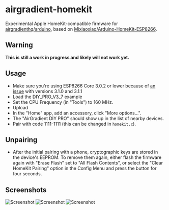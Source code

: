 # airgradient-homekit

Experimental Apple HomeKit-compatible firmware for [airgradienthq/arduino](https://github.com/airgradienthq/arduino), based on [Mixiaoxiao/Arduino-HomeKit-ESP8266](https://github.com/Mixiaoxiao/Arduino-HomeKit-ESP8266/).

## Warning

**This is still a work in progress and likely will not work yet.**

## Usage

* Make sure you're using ESP8266 Core 3.0.2 or lower because of [an issue](https://github.com/esp8266/Arduino/issues/8830) with versions 3.1.0 and 3.1.1
* Load the DIY_PRO_V3_7 example
* Set the CPU Frequency (in "Tools") to 160 MHz.
* Upload
* In the "Home" app, add an accessory, click "More options...".
* The "AirGradient DIY PRO" should show up in the list of nearby devices.
* Pair with code 1111-1111 (this can be changed in `homekit.c`).


## Unpairing

* After the initial pairing with a phone, cryptographic keys are stored in the device's EEPROM. To remove them again, either flash the firmware again with "Erase Flash" set to "All Flash Contents", or select the "Clear HomeKit Pairing" option in the Config Menu and press the button for four seconds.


## Screenshots

![Screenshot](homekit_airgradient1.png)
![Screenshot](homekit_airgradient2.png)
![Screenshot](homekit_airgradient3.png)
